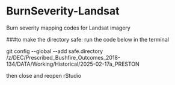 # BurnSeverity-Landsat
Burn severity mapping codes for Landsat imagery

###to make the directory safe:
run the code below in the terminal

git config --global --add safe.directory /z/DEC/Prescribed_Bushfire_Outcomes_2018-134/DATA/Working/Historical/2025-02-17a_PRESTON

then close and reopen rStudio
